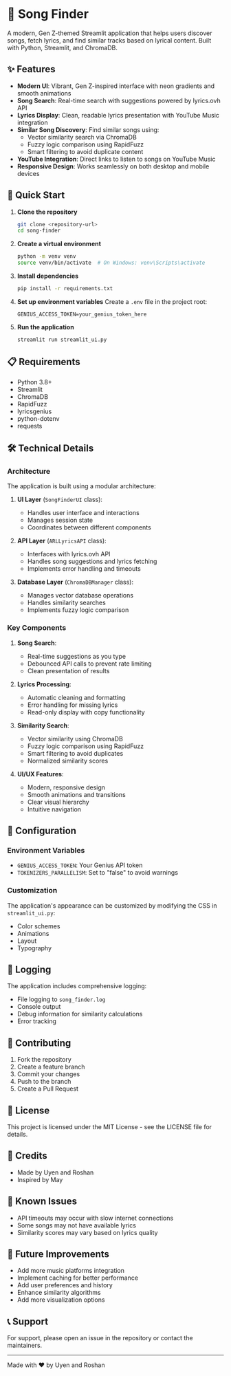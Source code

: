 # 🎵 Song Finder

A modern, Gen Z-themed Streamlit application that helps users discover songs, fetch lyrics, and find similar tracks based on lyrical content. Built with Python, Streamlit, and ChromaDB.

## ✨ Features

- **Modern UI**: Vibrant, Gen Z-inspired interface with neon gradients and smooth animations
- **Song Search**: Real-time search with suggestions powered by lyrics.ovh API
- **Lyrics Display**: Clean, readable lyrics presentation with YouTube Music integration
- **Similar Song Discovery**: Find similar songs using:
  - Vector similarity search via ChromaDB
  - Fuzzy logic comparison using RapidFuzz
  - Smart filtering to avoid duplicate content
- **YouTube Integration**: Direct links to listen to songs on YouTube Music
- **Responsive Design**: Works seamlessly on both desktop and mobile devices

## 🚀 Quick Start

1. **Clone the repository**
   ```bash
   git clone <repository-url>
   cd song-finder
   ```

2. **Create a virtual environment**
   ```bash
   python -m venv venv
   source venv/bin/activate  # On Windows: venv\Scripts\activate
   ```

3. **Install dependencies**
   ```bash
   pip install -r requirements.txt
   ```

4. **Set up environment variables**
   Create a `.env` file in the project root:
   ```
   GENIUS_ACCESS_TOKEN=your_genius_token_here
   ```

5. **Run the application**
   ```bash
   streamlit run streamlit_ui.py
   ```

## 📋 Requirements

- Python 3.8+
- Streamlit
- ChromaDB
- RapidFuzz
- lyricsgenius
- python-dotenv
- requests

## 🛠️ Technical Details

### Architecture

The application is built using a modular architecture:

1. **UI Layer** (`SongFinderUI` class):
   - Handles user interface and interactions
   - Manages session state
   - Coordinates between different components

2. **API Layer** (`ARLLyricsAPI` class):
   - Interfaces with lyrics.ovh API
   - Handles song suggestions and lyrics fetching
   - Implements error handling and timeouts

3. **Database Layer** (`ChromaDBManager` class):
   - Manages vector database operations
   - Handles similarity searches
   - Implements fuzzy logic comparison

### Key Components

1. **Song Search**:
   - Real-time suggestions as you type
   - Debounced API calls to prevent rate limiting
   - Clean presentation of results

2. **Lyrics Processing**:
   - Automatic cleaning and formatting
   - Error handling for missing lyrics
   - Read-only display with copy functionality

3. **Similarity Search**:
   - Vector similarity using ChromaDB
   - Fuzzy logic comparison using RapidFuzz
   - Smart filtering to avoid duplicates
   - Normalized similarity scores

4. **UI/UX Features**:
   - Modern, responsive design
   - Smooth animations and transitions
   - Clear visual hierarchy
   - Intuitive navigation

## 🔧 Configuration

### Environment Variables

- `GENIUS_ACCESS_TOKEN`: Your Genius API token
- `TOKENIZERS_PARALLELISM`: Set to "false" to avoid warnings

### Customization

The application's appearance can be customized by modifying the CSS in `streamlit_ui.py`:
- Color schemes
- Animations
- Layout
- Typography

## 📝 Logging

The application includes comprehensive logging:
- File logging to `song_finder.log`
- Console output
- Debug information for similarity calculations
- Error tracking

## 🤝 Contributing

1. Fork the repository
2. Create a feature branch
3. Commit your changes
4. Push to the branch
5. Create a Pull Request

## 📄 License

This project is licensed under the MIT License - see the LICENSE file for details.

## 👥 Credits

- Made by Uyen and Roshan
- Inspired by May

## 🐛 Known Issues

- API timeouts may occur with slow internet connections
- Some songs may not have available lyrics
- Similarity scores may vary based on lyrics quality

## 🔮 Future Improvements

- Add more music platforms integration
- Implement caching for better performance
- Add user preferences and history
- Enhance similarity algorithms
- Add more visualization options

## 📞 Support

For support, please open an issue in the repository or contact the maintainers.

---

Made with ❤️ by Uyen and Roshan 